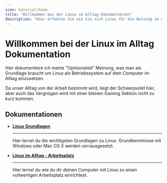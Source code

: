```yaml
---
icon: material/home
title: "Willkommen bei der Linux im Alltag Dokumentation"
description: "Hier erfahren Sie wie Sie sich Linux für die Nutzung im Alltag einrichten"
---
```


# Willkommen bei der Linux im Alltag Dokumentation

Hier dokumentiere ich meine "Opinionated" Meinung, was man als Grundlage braucht um Linux als Betriebssystem auf dem Computer im Alltag einzusetzen.

Da unser Alltag von der Arbeit bestimmt wird, liegt der Schwerpunkt hier, aber auch das Vergnügen wird mit einer kleinen Gaming Sektion nicht zu kurz kommen.

## Dokumentationen

<div class="grid cards" markdown>

- [__Linux Grundlagen__](linux/grundlagen/index.md)

    ---

    Hier lernst du die wichtigsten Grundlagen zu Linux.  Grundkenntnisse mit Windows oder Mac OS X werden vorrausgesetzt.

- [__Linux im Alltag - Arbeitsplatz__](lia-arbeitsplatz/index.md)

    ---

    Hier lernst du wie du dir deinen Computer mit Linux zu einen vollwertigen Arbeitsplatz einrichtest.

</div>
